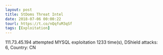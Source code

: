 ```yaml
---
layout: post
title: StDoms Threat Intel
date: 2018-07-06 00:00:22
tourl: https://t.co/nQqfuM3qSf
tags: [Exploitation]
---
```

111.73.45.194 attempted MYSQL exploitation 1233 time(s), DShield attacks: 6, Country: CN